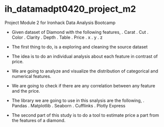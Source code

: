 # ih_datamadpt0420_project_m2
Project Module 2 for Ironhack Data Analysis Bootcamp


- Given dataset of Diamond with the following features,
        . Carat
        . Cut
        . Color
        . Clarity
        . Depth
        . Table
        . Price
        . x
        . y
        . z

- The first thing to do, is a exploring and cleaning the source dataset
- The idea is to do an individual analysis about each feature in contrast of price. 
- We are going to analyze and visualize the distribution of categorical and numerical features.
- We are going to check if there are any correlation between any feature and the price.

- The library we are going to use in this snalysis are the following,
        . Pandas
        . Matplotlib
        . Seaborn
        . Cufflinks
        . Plotly Express
        
- The second part of this study is to do a tool to estimate price a part from the features of a diamond.